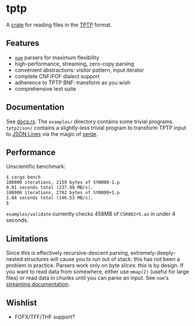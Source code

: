 # tptp

A [crate](https://crates.io/crates/tptp) for reading files in the [TPTP](http://tptp.org) format.

## Features
* [`nom`](https://crates.io/crates/nom) parsers for maximum flexibility
* high-performance, streaming, zero-copy parsing
* convenient abstractions: visitor pattern, input iterator
* complete CNF/FOF dialect support
* adherence to TPTP BNF: transform as you wish
* comprehensive test suite

## Documentation
See [docs.rs](https://docs.rs/tptp).
The `examples/` directory contains some trivial programs.
`tptp2json/` contains a slightly-less trivial program to transform TPTP input to [JSON Lines](http://jsonlines.org) via the magic of [serde](https://serde.rs).

## Performance
Unscientific benchmark:
```
$ cargo bench
100000 iterations, 2159 bytes of SYN000-1.p
0.91 seconds total (237.98 MB/s).
100000 iterations, 2702 bytes of SYN000+1.p
1.84 seconds total (146.53 MB/s).
$
```

`examples/validate` currently checks 458MB of `CSR002+5.ax` in under 4 seconds.

## Limitations
Since this is effectively recursive-descent parsing, extremely-deeply-nested structures will cause you to run out of stack: this has not been a problem in practice.
Parsers work only on byte slices: this is by design. If you want to read data from somewhere, either use `mmap(2)` (useful for large files) or read data in chunks until you can parse an input. See `nom`'s [streaming documentation](https://docs.rs/nom/5.1.1/nom/#streaming--complete).

## Wishlist

* FOFX/TFF/THF support?
